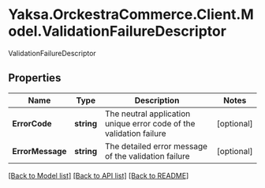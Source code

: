 # Yaksa.OrckestraCommerce.Client.Model.ValidationFailureDescriptor
ValidationFailureDescriptor

## Properties

Name | Type | Description | Notes
------------ | ------------- | ------------- | -------------
**ErrorCode** | **string** | The neutral application unique error code of the validation failure | [optional] 
**ErrorMessage** | **string** | The detailed error message of the validation failure | [optional] 

[[Back to Model list]](../README.md#documentation-for-models) [[Back to API list]](../README.md#documentation-for-api-endpoints) [[Back to README]](../README.md)

